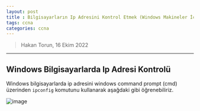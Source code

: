 ```yaml
---
layout: post
title : Bilgisayarların Ip Adresini Kontrol Etmek (Windows Makineler İçin)
tags: ccna
categories: ccna
---
```


> Hakan Torun, 16 Ekim 2022

---

## Windows Bilgisayarlarda Ip Adresi Kontrolü

Windows bilgisayarlarda ip adresini windows command prompt (cmd) üzerinden `ipconfig` komutunu kullanarak aşağdaki gibi öğrenebiliriz.

![image](/img/ipconfig.png)
